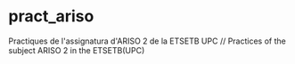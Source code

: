 pract_ariso
===========

Practiques de l'assignatura d'ARISO 2 de la ETSETB UPC // Practices of the subject ARISO 2 in the ETSETB(UPC)
